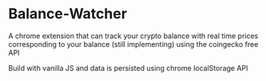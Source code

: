 # Balance-Watcher

A chrome extension that can track your crypto balance with real time prices corresponding to your balance (still implementing) using the coingecko free API 

Build with vanilla JS and data is persisted using chrome localStorage API 
